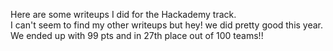 Here are some writeups I did for the Hackademy track.   
I can't seem to find my other writeups but hey! we did pretty good this year.   
We ended up with 99 pts and in 27th place out of 100 teams!!
